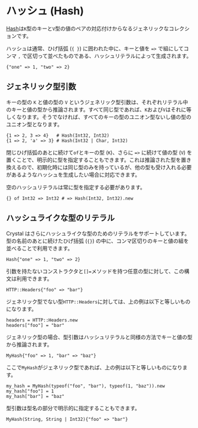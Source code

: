 # ハッシュ (Hash)

[Hash](https://crystal-lang.org/api/Hash.html)は`K`型のキーと`V`型の値のペアの対応付けからなるジェネリックなコレクションです。

ハッシュは通常、ひげ括弧 (`{ }`) に囲われた中に、キーと値を `=>` で組にしてコンマ `,` で区切って並べたものである、ハッシュリテラルによって生成されます。

```crystal
{"one" => 1, "two" => 2}
```

## ジェネリック型引数

キーの型の `K` と値の型の `V` というジェネリック型引数は、それぞれリテラル中のキーと値の型から推論されます。すべて同じ型であれば、`K`および`V`はそれに等しくなります。そうでなければ、すべてのキーの型のユニオン型ないし値の型のユニオン型となります。

```crystal
{1 => 2, 3 => 4}   # Hash(Int32, Int32)
{1 => 2, 'a' => 3} # Hash(Int32 | Char, Int32)
```

閉じひげ括弧のあとに続けて`of`とキーの型 (`K`)、さらに `=>` に続けて値の型 (`V`) を置くことで、明示的に型を指定することもできます。これは推論された型を置き換えるので、初期化時には同じ型のみを持っているが、他の型も受け入れる必要があるようなハッシュを生成したい場合に対応できます。

空のハッシュリテラルは常に型を指定する必要があります。

```crystal
{} of Int32 => Int32 # => Hash(Int32, Int32).new
```

## ハッシュライクな型のリテラル

Crystal はさらにハッシュライクな型のためのリテラルをサポートしています。型の名前のあとに続けたひげ括弧 (`{}`) の中に、コンマ区切りのキーと値の組を並べることで利用できます。

```crystal
Hash{"one" => 1, "two" => 2}
```

引数を持たないコンストラクタと`[]=`メソッドを持つ任意の型に対して、この構文は利用できます。

```crystal
HTTP::Headers{"foo" => "bar"}
```

ジェネリック型でない型`HTTP::Headers`に対しては、上の例は以下と等しいものになります。

```crystal
headers = HTTP::Headers.new
headers["foo"] = "bar"
```

ジェネリック型の場合、型引数はハッシュリテラルと同様の方法でキーと値の型から推論されます。

```crystal
MyHash{"foo" => 1, "bar" => "baz"}
```

ここで`MyHash`がジェネリック型であれば、上の例は以下と等しいものになります。

```crystal
my_hash = MyHash(typeof("foo", "bar"), typeof(1, "baz")).new
my_hash["foo"] = 1
my_hash["bar"] = "baz"
```

型引数は型名の部分で明示的に指定することもできます。

```crystal
MyHash(String, String | Int32){"foo" => "bar"}
```
